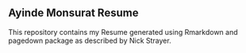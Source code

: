## Ayinde Monsurat Resume

This repository contains my Resume generated using Rmarkdown and pagedown package as described by Nick Strayer.

